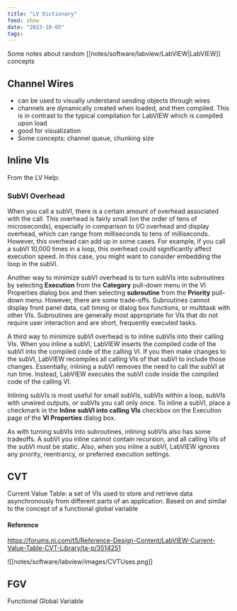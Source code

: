 ```yaml
---
title: "LV Dictionary"
feed: show
date: "2023-10-05"
tags: 
---
```


Some notes about random [[notes/software/labview/LabVIEW|LabVIEW]] concepts 

## Channel Wires
- can be used to visually understand sending objects through wires
- channels are dynamically created when loaded, and then compiled. This is in contrast to the typical compilation for LabVIEW which is compiled upon load
- good for visualization
- Some concepts: channel queue, chunking size

## Inline VIs

From the LV Help:
### SubVI Overhead

When you call a subVI, there is a certain amount of overhead associated with the call. This overhead is fairly small (on the order of tens of microseconds), especially in comparison to I/O overhead and display overhead, which can range from milliseconds to tens of milliseconds. However, this overhead can add up in some cases. For example, if you call a subVI 10,000 times in a loop, this overhead could significantly affect execution speed. In this case, you might want to consider embedding the loop in the subVI.

Another way to minimize subVI overhead is to turn subVIs into subroutines by selecting **Execution** from the **Category** pull-down menu in the VI Properties dialog box and then selecting **subroutine** from the **Priority** pull-down menu. However, there are some trade-offs. Subroutines cannot display front panel data, call timing or dialog box functions, or multitask with other VIs. Subroutines are generally most appropriate for VIs that do not require user interaction and are short, frequently executed tasks.

A third way to minimize subVI overhead is to inline subVIs into their calling VIs. When you inline a subVI, LabVIEW inserts the compiled code of the subVI into the compiled code of the calling VI. If you then make changes to the subVI, LabVIEW recompiles all calling VIs of that subVI to include those changes. Essentially, inlining a subVI removes the need to call the subVI at run time. Instead, LabVIEW executes the subVI code inside the compiled code of the calling VI.

Inlining subVIs is most useful for small subVIs, subVIs within a loop, subVIs with unwired outputs, or subVIs you call only once. To inline a subVI, place a checkmark in the **Inline subVI into calling VIs** checkbox on the Execution page of the **VI Properties** dialog box.

As with turning subVIs into subroutines, inlining subVIs also has some tradeoffs. A subVI you inline cannot contain recursion, and all calling VIs of the subVI must be static. Also, when you inline a subVI, LabVIEW ignores any priority, reentrancy, or preferred execution settings.

## CVT
Current Value Table: a set of VIs used to store and retrieve data asynchronously from different parts of an application. Based on and similar to the concept of a functional global variable 
#### Reference
https://forums.ni.com/t5/Reference-Design-Content/LabVIEW-Current-Value-Table-CVT-Library/ta-p/3514251

![[notes/software/labview/images/CVTUses.png]]

## FGV
Functional Global Variable

